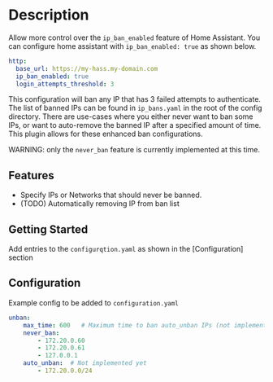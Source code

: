 # Description

Allow more control over the `ip_ban_enabled` feature of Home Assistant.
You can configure home assistant with `ip_ban_enabled: true` as shown below.

```yaml
http:
  base_url: https://my-hass.my-domain.com
  ip_ban_enabled: true
  login_attempts_threshold: 3
```

This configuration will ban any IP that has 3 failed attempts to authenticate.  The list of
banned IPs can be found in `ip_bans.yaml` in the root of the config directory.  There are
use-cases where you either never want to ban some IPs, or want to auto-remove the banned IP
after a specified amount of time.  This plugin allows for these enhanced ban configurations.

WARNING: only the `never_ban` feature is currently implemented at this time.


## Features
* Specify IPs or Networks that should never be banned.
* (TODO) Automatically removing IP from ban list


## Getting Started

Add entries to the `configurqtion.yaml` as shown in the [Configuration] section



## Configuration

Example config to be added to `configuration.yaml`

```yaml
unban:
    max_time: 600   # Maximum time to ban auto_unban IPs (not implemented yet)
    never_ban:
        - 172.20.0.60
        - 172.20.0.61
        - 127.0.0.1
    auto_unban:  # Not implemented yet
        - 172.20.0.0/24
```

